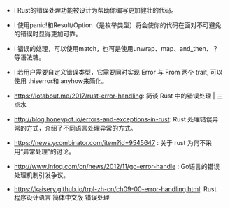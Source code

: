 

- l Rust的错误处理功能被设计为帮助你编写更加健壮的代码。
- l 使用panic!和Result/Option（是枚举类型）将会使你的代码在面对不可避免的错误时显得更加可靠。
- l 错误的处理，可以使用match，也可是使用unwrap、map、and_then、？等语法糖。
- l 若用户需要自定义错误类型，它需要同时实现 Error 与 From 两个 trait, 可以使用 thiserror和 anyhow来简化。

- https://lotabout.me/2017/rust-error-handling: 简谈 Rust 中的错误处理 | 三点水
- http://blog.honeypot.io/errors-and-exceptions-in-rust: Rust 处理错误异常的方式，介绍了不同语言处理异常的方式。
- https://news.ycombinator.com/item?id=9545647 : 关于 rust 为何不采用“异常处理”的讨论。
- http://www.infoq.com/cn/news/2012/11/go-error-handle : Go语言的错误处理机制引发争议。
- https://kaisery.github.io/trpl-zh-cn/ch09-00-error-handling.html: Rust 程序设计语言 简体中文版 错误处理

